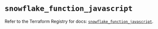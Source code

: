 # `snowflake_function_javascript`

Refer to the Terraform Registry for docs: [`snowflake_function_javascript`](https://registry.terraform.io/providers/snowflakedb/snowflake/2.7.0/docs/resources/function_javascript).
